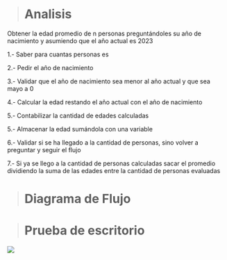 > # Analisis 
Obtener la edad promedio de n personas preguntándoles su año de nacimiento y asumiendo que el año actual es 2023

1.- Saber para cuantas personas es

2.- Pedir el año de nacimiento 

3.- Validar que el año de nacimiento sea menor al año actual y que sea mayo a 0

4.- Calcular la edad restando el año actual con el año de nacimiento 

5.- Contabilizar la cantidad de edades calculadas

5.- Almacenar la edad sumándola con una variable

6.- Validar si se ha llegado a la cantidad de personas, sino volver a preguntar y seguir el flujo

7.- Si ya se llego a la cantidad de personas calculadas sacar el promedio dividiendo la suma de las edades entre la cantidad de personas evaluadas 

> # Diagrama de Flujo 

> # Prueba de escritorio 
![](file:///C:/Users/Tapia/Pictures/Capturass.PNG)
